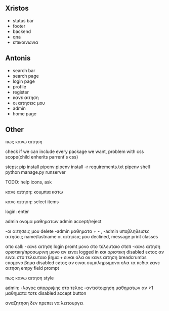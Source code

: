 ## Xristos

-   status bar
-   footer
-   backend
-   qna
-   επικοινωνια

## Antonis

-   search bar
-   search page
-   login page
-   profile
-   register
-   κανε αιτηση
-   οι αιτησεις μου
-   admin
-   home page

## Other

πως κανω αιτηση

check if we can include every package we want, problem with css scope(child enherits parrent's css)

steps:
pip install pipenv
pipenv install -r requirements.txt
pipenv shell
python manage.py runserver

TODO:
help icons, ask

κανε αιτηση: κουμπια κατω

κανε αιτηση: select items

login: enter



admin ονομα μαθηματων
admin accept/reject

-οι αιτησεις μου delete
-admin μαθηματα + - , 
-admin υποβληθεισες αιτησεις name/lastname
οι αιτησεις μου declined, message print classes

απο call:
-κανε αιτηση login promt μονο στο τελευταιο στεπ
-κανε αιτηση οριστικη/προσωρινη μονο αν ειναι logged in και οριστικη disabled εκτος αν ειναι στο τελευταιο βημα + ειναι ολα οκ
κανε αιτηση breadcrumbs επομενο βημα disabled εκτος αν ειναι συμπληρωμενα ολα τα πεδια
κανε αιτηση empy field prompt 

πως κανω αιτηση style

admin:
-λογος απορριψης στο τελος
-αντιστοιχηση μαθηματων αν >1 μαθηματα τοτε disabled accept button

αναζητηση δεν πρεπει να λειτουργει
